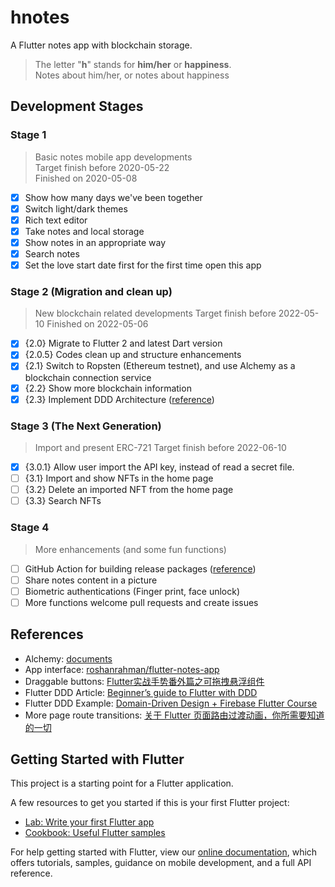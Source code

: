 # hnotes

A Flutter notes app with blockchain storage.
> The letter "**h**" stands for **him/her** or **happiness**.  
> Notes about him/her, or notes about happiness

## Development Stages

### Stage 1

> Basic notes mobile app developments  
> Target finish before 2020-05-22  
> Finished on 2020-05-08

- [x] Show how many days we've been together
- [x] Switch light/dark themes
- [x] Rich text editor
- [x] Take notes and local storage
- [x] Show notes in an appropriate way
- [x] Search notes
- [x] Set the love start date first for the first time open this app

### Stage 2 (Migration and clean up)

> New blockchain related developments
> Target finish before 2022-05-10
> Finished on 2022-05-06

- [x] {2.0} Migrate to Flutter 2 and latest Dart version
- [x] {2.0.5} Codes clean up and structure enhancements
- [X] {2.1} Switch to Ropsten (Ethereum testnet), and use Alchemy as a blockchain connection service
- [x] {2.2} Show more blockchain information
- [x] {2.3} Implement DDD Architecture ([reference](https://github.com/ResoCoder/flutter-ddd-firebase-course))

### Stage 3 (The Next Generation)

> Import and present ERC-721
> Target finish before 2022-06-10

- [x] {3.0.1} Allow user import the API key, instead of read a secret file.
- [ ] {3.1} Import and show NFTs in the home page
- [ ] {3.2} Delete an imported NFT from the home page
- [ ] {3.3} Search NFTs

### Stage 4

> More enhancements (and some fun functions)

- [ ] GitHub Action for building release packages ([reference](https://github.com/marketplace/actions/release-changelog-builder))
- [ ] Share notes content in a picture
- [ ] Biometric authentications (Finger print, face unlock)
- [ ] More functions welcome pull requests and create issues

## References
* Alchemy: [documents](https://docs.alchemy.com/alchemy/)  
* App interface: [roshanrahman/flutter-notes-app](https://github.com/roshanrahman/flutter-notes-app)
* Draggable buttons: [Flutter实战手势番外篇之可拖拽悬浮组件](https://juejin.im/post/5e4b9c74f265da57127e3f63)
* Flutter DDD Article: [Beginner’s guide to Flutter with DDD](https://medium.com/@ushimaru/beginners-guide-to-flutter-with-ddd-87d4c476c3cb)
* Flutter DDD Example: [Domain-Driven Design + Firebase Flutter Course](https://github.com/ResoCoder/flutter-ddd-firebase-course)
* More page route transitions: [关于 Flutter 页面路由过渡动画，你所需要知道的一切](https://juejin.im/post/5ceb6179f265da1bc23f55d0)

## Getting Started with Flutter

This project is a starting point for a Flutter application.

A few resources to get you started if this is your first Flutter project:

- [Lab: Write your first Flutter app](https://flutter.dev/docs/get-started/codelab)
- [Cookbook: Useful Flutter samples](https://flutter.dev/docs/cookbook)

For help getting started with Flutter, view our
[online documentation](https://flutter.dev/docs), which offers tutorials,
samples, guidance on mobile development, and a full API reference.
